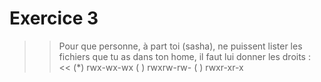 # Exercice 3

>> Pour que personne, à part toi (sasha), ne puissent lister les fichiers que tu as dans ton home,  il faut lui donner les droits : <<
(*) rwx-wx-wx
( ) rwxrw-rw-
( ) rwxr-xr-x



